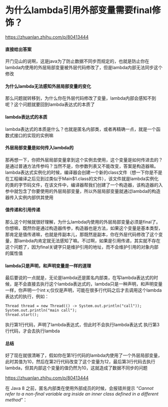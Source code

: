 # 为什么lambda引用外部变量需要final修饰？

https://zhuanlan.zhihu.com/p/80413444





#### 直接给出答案

开门见山的说啊，这是java为了防止数据不同步而规定的，也就是防止你在lambda内使用的外层局部变量被外层代码修改了，但是lambda内部无法同步这个修改

#### 为什么lambda无法感知外层局部变量的变化

那么问题就转移到，为什么你在外层代码修改了变量，lambda内部会感知不到呢？这个问题就要回到lambda表达式的本质了

#### lambda表达式的本质

lambda表达式的本质是什么？也就是匿名内部类，或者再精确一点，就是一个函数式接口的实现的实例嘛

#### 外层局部变量是如何传入lambda的

那再想一下，你把外层局部变量拿到这个实例去使用，这个变量是如何传进去的？是通过普通方法传参吗？当然不是，你参数列表又不能改变，答案是构造器嘛。lambda表达式实例化的时候，编译器会创建一个新的class文件（想一下你是不是在工程编译之后见到过类似于Main$1.class的文件），该文件就是lambda实例化的类的字节码文件，在该文件中，编译器帮我们创建了一个构造器，该构造器的入参中就包含了你要使用的外层局部变量，所以外层局部变量就通过lambda的构造器传入实例内部供其使用

#### 值传递和引用传递

那么这个时候就很好理解，为什么lambda内使用的外层局部变量必须是final了。你想嘛，既然你是通过构造器传参，构造器也是方法，如果这个变量是基本类型，那肯定是值传递嘛，也就是传副本儿，那既然是副本，你在外层代码修改了这个变量，那lambda内肯定就无法感知了嘛。不过啊，如果是引用传递，其实就不存在这个问题了，因为final关键字只是维护引用的地址，而不会维护引用的对象内部的属性值

#### lambda只是声明，和声明变量是一样的道理

最后要说的一点就是，无论是lambda还是匿名内部类，在写lambda表达式的时候，是不会直接去执行这个lambda表达式的，lambda只是一种声明，和声明变量一样，你声明一个int x;仅仅是声明，可能在很多行代码之后才去调用这个lambda表达式的执行，例如：

```
Thread thread = new Thread(() -> System.out.println("call"));
System.out.println("main call");
thread.start();
```

执行第1行代码，声明了lambda表达式，但此时不会执行lambda表达式
执行第3行代码，才会去执行lambda

#### 总结

好了现在就很清晰了，假如你在第1行代码的lambda内使用了一个外层局部变量，此时其值为10，然后在第2行代码改变了这个变量为12，最后第3行代码去执行lambda，但其内部这个变量的值仍然为10，这就造成了数据不同步的问题

https://zhuanlan.zhihu.com/p/80413444

在 Java 8 之前，匿名内部类在使用外部成员的时候，会报错并提示 “*Cannot refer to a non-final variable arg inside an inner class defined in a different method*”：